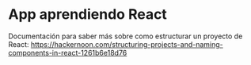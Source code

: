 # App aprendiendo React

Documentación para saber más sobre como estructurar un proyecto de React: https://hackernoon.com/structuring-projects-and-naming-components-in-react-1261b6e18d76
